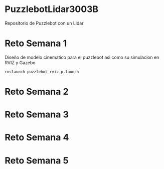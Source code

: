 # PuzzlebotLidar3003B
Repositorio de Puzzlebot con un Lidar
# Reto Semana 1
Diseño de modelo cinematico para el puzzlebot asi como su simulacion en RVIZ y Gazebo
```
roslaunch puzzlebot_rviz p.launch
```
# Reto Semana 2
# Reto Semana 3
# Reto Semana 4
# Reto Semana 5
